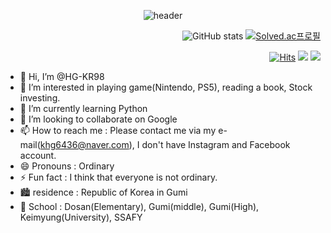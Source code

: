 <div align="center"> 

![header](https://capsule-render.vercel.app/api?type=wave&color=auto&text=KimHeonGyu)
</div>
 
<div align="right"> 
  
![GitHub stats](https://github-readme-stats.vercel.app/api?username=HG-KR98&show_icons=true&theme=radical)
[![Solved.ac프로필](http://mazassumnida.wtf/api/generate_badge?boj={khg6436})](https://solved.ac/{handle})
</div>


<div align="right"> 

[![Hits](https://hits.seeyoufarm.com/api/count/incr/badge.svg?url=https%3A%2F%2Fgithub.com%2Fgjbae1212%2Fhit-counter)](https://hits.seeyoufarm.com)
<img src="https://img.shields.io/badge/Nintendo-red">
<img src="https://img.shields.io/badge/PS5-blue">
</div>


- 👋 Hi, I’m @HG-KR98
- 👀 I’m interested in playing game(Nintendo, PS5), reading a book, Stock investing. 
- 🌱 I’m currently learning Python
- 💞️ I’m looking to collaborate on Google
- 📫 How to reach me : Please contact me via my e-mail(khg6436@naver.com), I don't have Instagram and Facebook account.
- 😄 Pronouns : Ordinary 
- ⚡ Fun fact : I think that everyone is not ordinary.
- 🏙️ residence : Republic of Korea in Gumi
- 🏫 School : Dosan(Elementary), Gumi(middle), Gumi(High), Keimyung(University), SSAFY

<!---
HG-KR98/HG-KR98 is a ✨ special ✨ repository because its `README.md` (this file) appears on your GitHub profile.
You can click the Preview link to take a look at your changes.
--->
